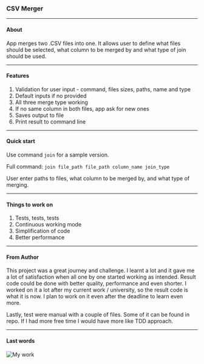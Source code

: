 ### CSV Merger

<hr>

#### About

App merges two .CSV files into one. It allows user to define what files should be selected, what column to be 
merged by and what type of join should be used.

<hr>

#### Features

<ol>
<li>Validation for user input - command, files sizes, paths, name and type</li>
<li>Default inputs if no provided</li>
<li>All three merge type working</li>
<li>If no same column in both files, app ask for new ones</li>
<li>Saves output to file</li>
<li>Print result to command line</li>

</ol>

<hr>

#### Quick start

Use command `join` for a sample version.

Full command:
`join file_path file_path column_name join_type`

User enter paths to files, what column to be merged by, and what type of merging. 

<hr>

#### Things to work on

<ol>
<li>Tests, tests, tests</li>
<li>Continuous working mode</li>
<li>Simplification of code</li>
<li>Better performance</li>
</ol>   

<hr>

#### From Author

This project was a great journey and challenge. I learnt a lot and it gave me a lot of satisfaction when all one by
one started working as intended. Result code could be done with better quality, performance and even shorter.
I worked on it a lot after my current work / university, so the result code is what it is now. I plan to work on it
even after the deadline to learn even more.

Lastly, test were manual with a couple of files. Some of it can be found in repo. If I had more free time I would have
more like TDD approach.
 
<hr>
     
#### Last words
![My work](https://i.kym-cdn.com/entries/icons/original/000/028/021/work.jpg)


